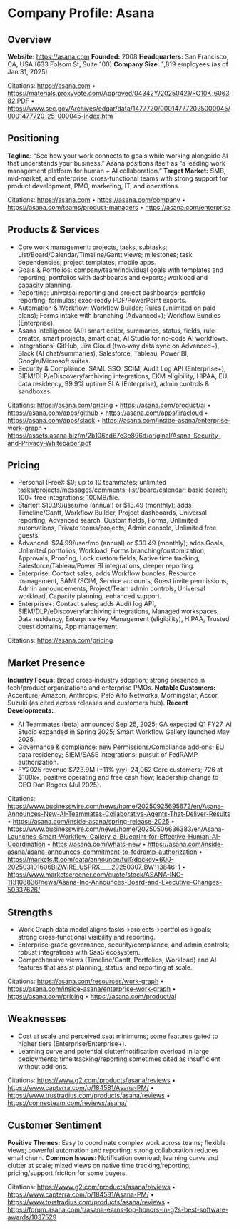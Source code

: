 # Company Profile: Asana

## Overview
**Website:** https://asana.com
**Founded:** 2008
**Headquarters:** San Francisco, CA, USA (633 Folsom St, Suite 100)
**Company Size:** 1,819 employees (as of Jan 31, 2025)

Citations: https://asana.com • https://materials.proxyvote.com/Approved/04342Y/20250421/FO10K_606382.PDF • https://www.sec.gov/Archives/edgar/data/1477720/000147772025000045/0001477720-25-000045-index.htm

## Positioning
**Tagline:** “See how your work connects to goals while working alongside AI that understands your business.” Asana positions itself as “a leading work management platform for human + AI collaboration.”
**Target Market:** SMB, mid‑market, and enterprise; cross‑functional teams with strong support for product development, PMO, marketing, IT, and operations.

Citations: https://asana.com • https://asana.com/company • https://asana.com/teams/product-managers • https://asana.com/enterprise

## Products & Services
- Core work management: projects, tasks, subtasks; List/Board/Calendar/Timeline/Gantt views; milestones; task dependencies; project templates; mobile apps.
- Goals & Portfolios: company/team/individual goals with templates and reporting; portfolios with dashboards and exports; workload and capacity planning.
- Reporting: universal reporting and project dashboards; portfolio reporting; formulas; exec‑ready PDF/PowerPoint exports.
- Automation & Workflow: Workflow Builder; Rules (unlimited on paid plans); Forms intake with branching (Advanced+); Workflow Bundles (Enterprise).
- Asana Intelligence (AI): smart editor, summaries, status, fields, rule creator, smart projects, smart chat; AI Studio for no‑code AI workflows.
- Integrations: GitHub, Jira Cloud (two‑way data sync on Advanced+), Slack (AI chat/summaries), Salesforce, Tableau, Power BI, Google/Microsoft suites.
- Security & Compliance: SAML SSO, SCIM, Audit Log API (Enterprise+), SIEM/DLP/eDiscovery/archiving integrations, EKM eligibility, HIPAA, EU data residency, 99.9% uptime SLA (Enterprise), admin controls & sandboxes.

Citations: https://asana.com/pricing • https://asana.com/product/ai • https://asana.com/apps/github • https://asana.com/apps/jiracloud • https://asana.com/apps/slack • https://asana.com/inside-asana/enterprise-work-graph • https://assets.asana.biz/m/2b106cd67e3e896d/original/Asana-Security-and-Privacy-Whitepaper.pdf

## Pricing
- Personal (Free): $0; up to 10 teammates; unlimited tasks/projects/messages/comments; list/board/calendar; basic search; 100+ free integrations; 100MB/file.
- Starter: $10.99/user/mo (annual) or $13.49 (monthly); adds Timeline/Gantt, Workflow Builder, Project dashboards, Universal reporting, Advanced search, Custom fields, Forms, Unlimited automations, Private teams/projects, Admin console, Unlimited free guests.
- Advanced: $24.99/user/mo (annual) or $30.49 (monthly); adds Goals, Unlimited portfolios, Workload, Forms branching/customization, Approvals, Proofing, Lock custom fields, Native time tracking, Salesforce/Tableau/Power BI integrations, deeper reporting.
- Enterprise: Contact sales; adds Workflow bundles, Resource management, SAML/SCIM, Service accounts, Guest invite permissions, Admin announcements, Project/Team admin controls, Universal workload, Capacity planning, enhanced support.
- Enterprise+: Contact sales; adds Audit log API, SIEM/DLP/eDiscovery/archiving integrations, Managed workspaces, Data residency, Enterprise Key Management (eligibility), HIPAA, Trusted guest domains, App management.

Citations: https://asana.com/pricing

## Market Presence
**Industry Focus:** Broad cross‑industry adoption; strong presence in tech/product organizations and enterprise PMOs.
**Notable Customers:** Accenture, Amazon, Anthropic, Palo Alto Networks, Morningstar, Accor, Suzuki (as cited across releases and customers hub).
**Recent Developments:**
- AI Teammates (beta) announced Sep 25, 2025; GA expected Q1 FY27. AI Studio expanded in Spring 2025; Smart Workflow Gallery launched May 2025.
- Governance & compliance: new Permissions/Compliance add‑ons; EU data residency; SIEM/SASE integrations; pursuit of FedRAMP authorization.
- FY2025 revenue $723.9M (+11% y/y); 24,062 Core customers; 726 at $100k+; positive operating and free cash flow; leadership change to CEO Dan Rogers (Jul 2025).

Citations: https://www.businesswire.com/news/home/20250925695672/en/Asana-Announces-New-AI-Teammates-Collaborative-Agents-That-Deliver-Results • https://asana.com/inside-asana/spring-release-2025 • https://www.businesswire.com/news/home/20250506636383/en/Asana-Launches-Smart-Workflow-Gallery-a-Blueprint-for-Effective-Human-AI-Coordination • https://asana.com/whats-new • https://asana.com/inside-asana/asana-announces-commitment-to-fedramp-authorization • https://markets.ft.com/data/announce/full?dockey=600-202503101606BIZWIRE_USPRX____20250307_BW113846-1 • https://www.marketscreener.com/quote/stock/ASANA-INC-113108836/news/Asana-Inc-Announces-Board-and-Executive-Changes-50337626/

## Strengths
- Work Graph data model aligns tasks→projects→portfolios→goals; strong cross‑functional visibility and reporting.
- Enterprise‑grade governance, security/compliance, and admin controls; robust integrations with SaaS ecosystem.
- Comprehensive views (Timeline/Gantt, Portfolios, Workload) and AI features that assist planning, status, and reporting at scale.

Citations: https://asana.com/resources/work-graph • https://asana.com/inside-asana/enterprise-work-graph • https://asana.com/pricing • https://asana.com/product/ai

## Weaknesses
- Cost at scale and perceived seat minimums; some features gated to higher tiers (Enterprise/Enterprise+).
- Learning curve and potential clutter/notification overload in large deployments; time tracking/reporting sometimes cited as insufficient without add‑ons.

Citations: https://www.g2.com/products/asana/reviews • https://www.capterra.com/p/184581/Asana-PM/ • https://www.trustradius.com/products/asana/reviews • https://connecteam.com/reviews/asana/

## Customer Sentiment
**Positive Themes:** Easy to coordinate complex work across teams; flexible views; powerful automation and reporting; strong collaboration reduces email churn.
**Common Issues:** Notification overload; learning curve and clutter at scale; mixed views on native time tracking/reporting; pricing/support friction for some buyers.

Citations: https://www.g2.com/products/asana/reviews • https://www.capterra.com/p/184581/Asana-PM/ • https://www.trustradius.com/products/asana/reviews • https://forum.asana.com/t/asana-earns-top-honors-in-g2s-best-software-awards/1037529
